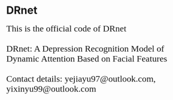 # DRnet
<font face=times new roman>
<font size=5>This is the official code of DRnet<br/>
<br>
DRnet: A Depression Recognition Model of Dynamic Attention Based on Facial Features<BR>
<br>
Contact details: yejiayu97@outlook.com, yixinyu99@outlook.com
<br>

